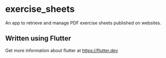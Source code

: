 # exercise_sheets

An app to retrieve and manage PDF exercise sheets published on websites.

## Written using Flutter

Get more information about flutter at https://flutter.dev